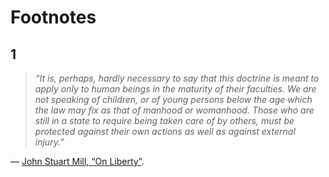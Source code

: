 # Footnotes

## 1

> *&ldquo;It is, perhaps, hardly necessary to say that this doctrine is meant to apply only to human beings in the maturity of their faculties.
  We are not speaking of children, or of young persons below the age which the law may fix as that of manhood or womanhood.
  Those who are still in a state to require being taken care of by others, must be protected against their own actions as well as against external
  injury.&rdquo;*

&mdash;&nbsp;[John Stuart Mill, &ldquo;On Liberty&rdquo;](https://www.gutenberg.org/files/34901/34901-h/34901-h.htm#Page_18).
